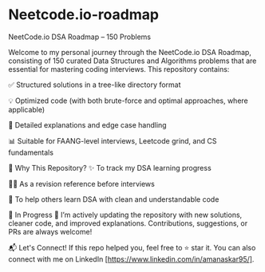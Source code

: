 # Neetcode.io-roadmap
 NeetCode.io DSA Roadmap – 150 Problems
 
Welcome to my personal journey through the NeetCode.io DSA Roadmap, consisting of 150 curated Data Structures and Algorithms problems that are essential for mastering coding interviews. This repository contains:

✅ Structured solutions in a tree-like directory format

💡 Optimized code (with both brute-force and optimal approaches, where applicable)

📘 Detailed explanations and edge case handling

📊 Suitable for FAANG-level interviews, Leetcode grind, and CS fundamentals

📌 Why This Repository?
✨ To track my DSA learning progress

🧑‍💻 As a revision reference before interviews

🤝 To help others learn DSA with clean and understandable code

🚧 In Progress
🔄 I’m actively updating the repository with new solutions, cleaner code, and improved explanations. Contributions, suggestions, or PRs are always welcome!

📬 Let's Connect!
If this repo helped you, feel free to ⭐️ star it.
You can also connect with me on LinkedIn [https://www.linkedin.com/in/amanaskar95/].

